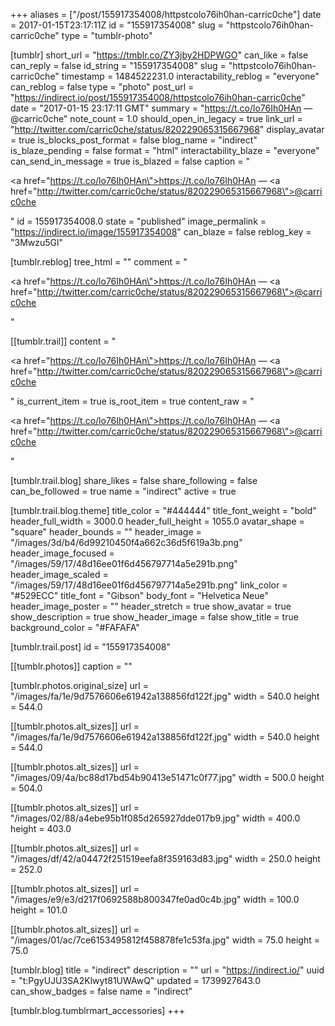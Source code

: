 +++
aliases = ["/post/155917354008/httpstcolo76ih0han-carric0che"]
date = 2017-01-15T23:17:11Z
id = "155917354008"
slug = "httpstcolo76ih0han-carric0che"
type = "tumblr-photo"

[tumblr]
short_url = "https://tmblr.co/ZY3jby2HDPWGO"
can_like = false
can_reply = false
id_string = "155917354008"
slug = "httpstcolo76ih0han-carric0che"
timestamp = 1484522231.0
interactability_reblog = "everyone"
can_reblog = false
type = "photo"
post_url = "https://indirect.io/post/155917354008/httpstcolo76ih0han-carric0che"
date = "2017-01-15 23:17:11 GMT"
summary = "https://t.co/lo76Ih0HAn — @carric0che"
note_count = 1.0
should_open_in_legacy = true
link_url = "http://twitter.com/carric0che/status/820229065315667968"
display_avatar = true
is_blocks_post_format = false
blog_name = "indirect"
is_blaze_pending = false
format = "html"
interactability_blaze = "everyone"
can_send_in_message = true
is_blazed = false
caption = "<p><a href=\"https://t.co/lo76Ih0HAn\">https://t.co/lo76Ih0HAn</a> — <a href=\"http://twitter.com/carric0che/status/820229065315667968\">@carric0che</a></p>"
id = 155917354008.0
state = "published"
image_permalink = "https://indirect.io/image/155917354008"
can_blaze = false
reblog_key = "3Mwzu5Gl"

[tumblr.reblog]
tree_html = ""
comment = "<p><a href=\"https://t.co/lo76Ih0HAn\">https://t.co/lo76Ih0HAn</a> — <a href=\"http://twitter.com/carric0che/status/820229065315667968\">@carric0che</a></p>"

[[tumblr.trail]]
content = "<p><a href=\"https://t.co/lo76Ih0HAn\">https://t.co/lo76Ih0HAn</a> &mdash; <a href=\"http://twitter.com/carric0che/status/820229065315667968\">@carric0che</a></p>"
is_current_item = true
is_root_item = true
content_raw = "<p><a href=\"https://t.co/lo76Ih0HAn\">https://t.co/lo76Ih0HAn</a> — <a href=\"http://twitter.com/carric0che/status/820229065315667968\">@carric0che</a></p>"

[tumblr.trail.blog]
share_likes = false
share_following = false
can_be_followed = true
name = "indirect"
active = true

[tumblr.trail.blog.theme]
title_color = "#444444"
title_font_weight = "bold"
header_full_width = 3000.0
header_full_height = 1055.0
avatar_shape = "square"
header_bounds = ""
header_image = "/images/3d/b4/6d99210450f4a662c36d5f619a3b.png"
header_image_focused = "/images/59/17/48d16ee01f6d456797714a5e291b.png"
header_image_scaled = "/images/59/17/48d16ee01f6d456797714a5e291b.png"
link_color = "#529ECC"
title_font = "Gibson"
body_font = "Helvetica Neue"
header_image_poster = ""
header_stretch = true
show_avatar = true
show_description = true
show_header_image = false
show_title = true
background_color = "#FAFAFA"

[tumblr.trail.post]
id = "155917354008"

[[tumblr.photos]]
caption = ""

[tumblr.photos.original_size]
url = "/images/fa/1e/9d7576606e61942a138856fd122f.jpg"
width = 540.0
height = 544.0

[[tumblr.photos.alt_sizes]]
url = "/images/fa/1e/9d7576606e61942a138856fd122f.jpg"
width = 540.0
height = 544.0

[[tumblr.photos.alt_sizes]]
url = "/images/09/4a/bc88d17bd54b90413e51471c0f77.jpg"
width = 500.0
height = 504.0

[[tumblr.photos.alt_sizes]]
url = "/images/02/88/a4ebe95b1f085d265927dde017b9.jpg"
width = 400.0
height = 403.0

[[tumblr.photos.alt_sizes]]
url = "/images/df/42/a04472f251519eefa8f359163d83.jpg"
width = 250.0
height = 252.0

[[tumblr.photos.alt_sizes]]
url = "/images/e9/e3/d217f0692588b800347fe0ad0c4b.jpg"
width = 100.0
height = 101.0

[[tumblr.photos.alt_sizes]]
url = "/images/01/ac/7ce6153495812f458878fe1c53fa.jpg"
width = 75.0
height = 75.0

[tumblr.blog]
title = "indirect"
description = ""
url = "https://indirect.io/"
uuid = "t:PgyUJU3SA2Klwyt81UWAwQ"
updated = 1739927643.0
can_show_badges = false
name = "indirect"

[tumblr.blog.tumblrmart_accessories]
+++
